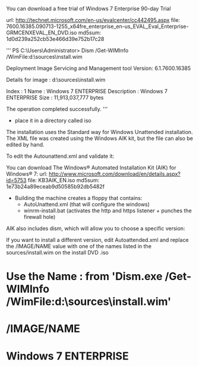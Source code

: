 You can download a free trial of Windows 7 Enterprise 90-day Trial

url: http://technet.microsoft.com/en-us/evalcenter/cc442495.aspx
file: 7600.16385.090713-1255_x64fre_enterprise_en-us_EVAL_Eval_Enterprise-GRMCENXEVAL_EN_DVD.iso
md5sum: 1d0d239a252cb53e466d39e752b17c28  

'''
PS C:\Users\Administrator> Dism /Get-WIMInfo /WimFile:d:\sources\install.wim

Deployment Image Servicing and Management tool
Version: 6.1.7600.16385

Details for image : d:\sources\install.wim

Index : 1
Name : Windows 7 ENTERPRISE
Description : Windows 7 ENTERPRISE
Size : 11,913,037,777 bytes

The operation completed successfully.
'''

- place it in a directory called iso

The installation uses the Standard way for Windows Unattended installation.
The XML file was created using the Windows AIK kit, but the file can also be edited by hand.

To edit the Autounattend.xml and validate it:

You can download The Windows® Automated Installation Kit (AIK) for Windows® 7:
url: http://www.microsoft.com/download/en/details.aspx?id=5753
file: KB3AIK_EN.iso
md5sum: 1e73b24a89eceab9d50585b92db5482f

- Building the machine creates a floppy that contains:
  - AutoUnattend.xml (that will configure the windows)
  - winrm-install.bat (activates the http and https listener + punches the firewall hole)

AIK also includes dism, which will allow you to choose a specific version:

If you want to install a different version, edit Autoattended.xml and replace the /IMAGE/NAME value with
one of the names listed in the sources/install.wim on the install DVD .iso



# Use the Name : from 'Dism.exe /Get-WIMInfo /WimFile:d:\sources\install.wim'
# <InstallFrom>
#     <MetaData wcm:action="add">
#         <Key>/IMAGE/NAME</Key>
#         <Value>Windows 7 ENTERPRISE</Value>
#     </MetaData>
# </InstallFrom>

